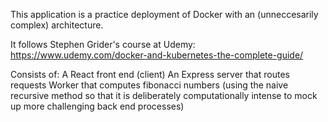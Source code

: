 This application is a practice deployment of Docker with an (unneccesarily complex) 
architecture.

It follows Stephen Grider's course at Udemy:
https://www.udemy.com/docker-and-kubernetes-the-complete-guide/

Consists of:
A React front end (client)
An Express server that routes requests
Worker that computes fibonacci numbers (using the naive recursive method so that it is deliberately computationally intense to mock up more challenging back end processes)